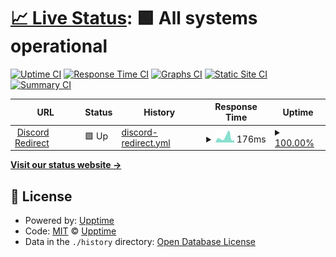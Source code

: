 # [📈 Live Status](https://status.breadhub.cc): <!--live status--> **🟩 All systems operational**

[![Uptime CI](https://github.com/BreadCity/status.breadhub.cc/actions/workflows/uptime.yml/badge.svg)](https://github.com/BreadCity/status.breadhub.cc/actions/workflows/uptime.yml)
[![Response Time CI](https://github.com/BreadCity/status.breadhub.cc/workflows/Response%20Time%20CI/badge.svg)](https://github.com/BreadCity/status.breadhub.cc/actions?query=workflow%3A%22Response+Time+CI%22)
[![Graphs CI](https://github.com/BreadCity/status.breadhub.cc/workflows/Graphs%20CI/badge.svg)](https://github.com/BreadCity/status.breadhub.cc/actions?query=workflow%3A%22Graphs+CI%22)
[![Static Site CI](https://github.com/BreadCity/status.breadhub.cc/workflows/Static%20Site%20CI/badge.svg)](https://github.com/BreadCity/status.breadhub.cc/actions?query=workflow%3A%22Static+Site+CI%22)
[![Summary CI](https://github.com/BreadCity/status.breadhub.cc/workflows/Summary%20CI/badge.svg)](https://github.com/BreadCity/status.breadhub.cc/actions?query=workflow%3A%22Summary+CI%22)

<!--start: status pages-->
<!-- This summary is generated by Upptime (https://github.com/upptime/upptime) -->
<!-- Do not edit this manually, your changes will be overwritten -->
<!-- prettier-ignore -->
| URL | Status | History | Response Time | Uptime |
| --- | ------ | ------- | ------------- | ------ |
| <img alt="" src="https://icons.duckduckgo.com/ip3/cord.breadhub.cc.ico" height="13"> [Discord Redirect](https://cord.breadhub.cc/) | 🟩 Up | [discord-redirect.yml](https://github.com/BreadCity/status.breadhub.cc/commits/HEAD/history/discord-redirect.yml) | <details><summary><img alt="Response time graph" src="./graphs/discord-redirect/response-time-week.png" height="20"> 176ms</summary><br><a href="https://status.breadhub.cc/history/discord-redirect"><img alt="Response time 133" src="https://img.shields.io/endpoint?url=https%3A%2F%2Fraw.githubusercontent.com%2FBreadCity%2Fstatus.breadhub.cc%2FHEAD%2Fapi%2Fdiscord-redirect%2Fresponse-time.json"></a><br><a href="https://status.breadhub.cc/history/discord-redirect"><img alt="24-hour response time 91" src="https://img.shields.io/endpoint?url=https%3A%2F%2Fraw.githubusercontent.com%2FBreadCity%2Fstatus.breadhub.cc%2FHEAD%2Fapi%2Fdiscord-redirect%2Fresponse-time-day.json"></a><br><a href="https://status.breadhub.cc/history/discord-redirect"><img alt="7-day response time 176" src="https://img.shields.io/endpoint?url=https%3A%2F%2Fraw.githubusercontent.com%2FBreadCity%2Fstatus.breadhub.cc%2FHEAD%2Fapi%2Fdiscord-redirect%2Fresponse-time-week.json"></a><br><a href="https://status.breadhub.cc/history/discord-redirect"><img alt="30-day response time 134" src="https://img.shields.io/endpoint?url=https%3A%2F%2Fraw.githubusercontent.com%2FBreadCity%2Fstatus.breadhub.cc%2FHEAD%2Fapi%2Fdiscord-redirect%2Fresponse-time-month.json"></a><br><a href="https://status.breadhub.cc/history/discord-redirect"><img alt="1-year response time 129" src="https://img.shields.io/endpoint?url=https%3A%2F%2Fraw.githubusercontent.com%2FBreadCity%2Fstatus.breadhub.cc%2FHEAD%2Fapi%2Fdiscord-redirect%2Fresponse-time-year.json"></a></details> | <details><summary><a href="https://status.breadhub.cc/history/discord-redirect">100.00%</a></summary><a href="https://status.breadhub.cc/history/discord-redirect"><img alt="All-time uptime 98.86%" src="https://img.shields.io/endpoint?url=https%3A%2F%2Fraw.githubusercontent.com%2FBreadCity%2Fstatus.breadhub.cc%2FHEAD%2Fapi%2Fdiscord-redirect%2Fuptime.json"></a><br><a href="https://status.breadhub.cc/history/discord-redirect"><img alt="24-hour uptime 100.00%" src="https://img.shields.io/endpoint?url=https%3A%2F%2Fraw.githubusercontent.com%2FBreadCity%2Fstatus.breadhub.cc%2FHEAD%2Fapi%2Fdiscord-redirect%2Fuptime-day.json"></a><br><a href="https://status.breadhub.cc/history/discord-redirect"><img alt="7-day uptime 100.00%" src="https://img.shields.io/endpoint?url=https%3A%2F%2Fraw.githubusercontent.com%2FBreadCity%2Fstatus.breadhub.cc%2FHEAD%2Fapi%2Fdiscord-redirect%2Fuptime-week.json"></a><br><a href="https://status.breadhub.cc/history/discord-redirect"><img alt="30-day uptime 100.00%" src="https://img.shields.io/endpoint?url=https%3A%2F%2Fraw.githubusercontent.com%2FBreadCity%2Fstatus.breadhub.cc%2FHEAD%2Fapi%2Fdiscord-redirect%2Fuptime-month.json"></a><br><a href="https://status.breadhub.cc/history/discord-redirect"><img alt="1-year uptime 100.00%" src="https://img.shields.io/endpoint?url=https%3A%2F%2Fraw.githubusercontent.com%2FBreadCity%2Fstatus.breadhub.cc%2FHEAD%2Fapi%2Fdiscord-redirect%2Fuptime-year.json"></a></details>

<!--end: status pages-->

[**Visit our status website →**](https://status.breadhub.cc)

## 📄 License

- Powered by: [Upptime](https://github.com/upptime/upptime)
- Code: [MIT](./LICENSE) © [Upptime](https://upptime.js.org)
- Data in the `./history` directory: [Open Database License](https://opendatacommons.org/licenses/odbl/1-0/)
